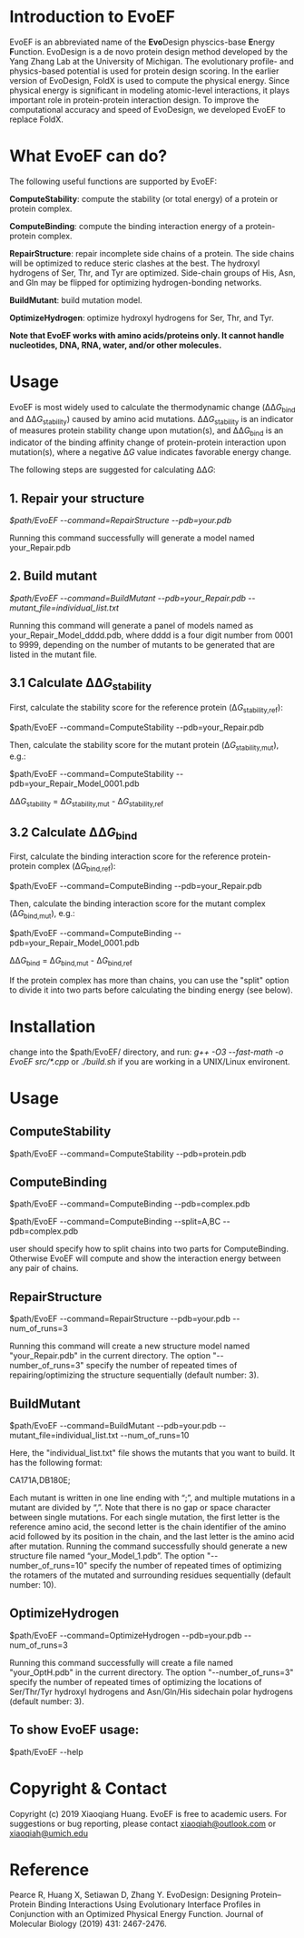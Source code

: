 # Introduction to EvoEF
EvoEF is an abbreviated name of the **Evo**Design physcics-base **E**nergy **F**unction. EvoDesign is a de novo protein design method developed by the Yang Zhang Lab at the University of Michigan. The evolutionary profile- and physics-based potential is used for protein design scoring. In the earlier version of EvoDesign, FoldX is used to compute the physical energy. Since physical energy is significant in modeling atomic-level interactions, it plays important role in protein-protein interaction design. To improve the computational accuracy and speed of EvoDesign, we developed EvoEF to replace FoldX.


# What EvoEF can do?
The following useful functions are supported by EvoEF:

**ComputeStability**: compute the stability (or total energy) of a protein or protein complex.

**ComputeBinding**: compute the binding interaction energy of a protein-protein complex.

**RepairStructure**: repair incomplete side chains of a protein. The side chains will be optimized to reduce steric clashes at the best. The hydroxyl hydrogens of Ser, Thr, and Tyr are optimized. Side-chain groups of His, Asn, and Gln may be flipped for optimizing hydrogen-bonding networks.

**BuildMutant**: build mutation model.
  
**OptimizeHydrogen**: optimize hydroxyl hydrogens for Ser, Thr, and Tyr.

**Note that EvoEF works with amino acids/proteins only. It cannot handle nucleotides, DNA, RNA, water, and/or other molecules.**

# Usage
EvoEF is most widely used to calculate the thermodynamic change (ΔΔ<i>G</i><sub>bind</sub> and ΔΔ<i>G</i><sub>stability</sub>) caused by amino acid mutations. ΔΔ<i>G</i><sub>stability</sub> is an indicator of measures protein stability change upon mutation(s), and ΔΔ<i>G</i><sub>bind</sub> is an indicator of the binding affinity change of protein-protein interaction upon mutation(s), where a negative Δ<i>G</i> value indicates favorable energy change.

The following steps are suggested for calculating ΔΔ<i>G</i>:

## 1. Repair your structure

<i> $path/EvoEF --command=RepairStructure --pdb=your.pdb </i>
  
Running this command successfully will generate a model named your_Repair.pdb

## 2. Build mutant

<i> $path/EvoEF --command=BuildMutant --pdb=your_Repair.pdb --mutant_file=individual_list.txt </i>
  
Running this command will generate a panel of models named as your_Repair_Model_dddd.pdb, where dddd is a four digit number from 0001 to 9999, depending on the number of mutants to be generated that are listed in the mutant file.

## 3.1 Calculate ΔΔ<i>G</i><sub>stability</sub>

First, calculate the stability score for the reference protein (Δ<i>G</i><sub>stability,ref</sub>):
  
$path/EvoEF --command=ComputeStability --pdb=your_Repair.pdb
  
Then, calculate the stability score for the mutant protein (Δ<i>G</i><sub>stability,mut</sub>), e.g.:
  
$path/EvoEF --command=ComputeStability --pdb=your_Repair_Model_0001.pdb
  
ΔΔ<i>G</i><sub>stability</sub> = Δ<i>G</i><sub>stability,mut</sub> - Δ<i>G</i><sub>stability,ref</sub>

## 3.2 Calculate ΔΔ<i>G</i><sub>bind</sub>
  
First, calculate the binding interaction score for the reference protein-protein complex (Δ<i>G</i><sub>bind,ref</sub>):

$path/EvoEF --command=ComputeBinding --pdb=your_Repair.pdb

Then, calculate the binding interaction score for the mutant complex (Δ<i>G</i><sub>bind,mut</sub>), e.g.:

$path/EvoEF --command=ComputeBinding --pdb=your_Repair_Model_0001.pdb

ΔΔ<i>G</i><sub>bind</sub> = Δ<i>G</i><sub>bind,mut</sub> - Δ<i>G</i><sub>bind,ref</sub>

If the protein complex has more than chains, you can use the "split" option to divide it into two parts before calculating the binding energy (see below).


# Installation
change into the $path/EvoEF/ directory, and run: <i> g++ -O3 --fast-math -o EvoEF src/*.cpp </i> or <i> ./build.sh </i> if you are working in a UNIX/Linux environent.


# Usage

## ComputeStability

$path/EvoEF --command=ComputeStability  --pdb=protein.pdb

## ComputeBinding

$path/EvoEF --command=ComputeBinding --pdb=complex.pdb

$path/EvoEF --command=ComputeBinding --split=A,BC --pdb=complex.pdb

user should specify how to split chains into two parts for ComputeBinding. Otherwise EvoEF will compute and show the interaction energy between any pair of chains.

## RepairStructure

$path/EvoEF --command=RepairStructure --pdb=your.pdb --num_of_runs=3

Running this command will create a new structure model named "your_Repair.pdb" in the current directory. The option "--number_of_runs=3" specify the number of repeated times of repairing/optimizing the structure sequentially (default number: 3).

## BuildMutant

$path/EvoEF --command=BuildMutant --pdb=your.pdb --mutant_file=individual_list.txt  --num_of_runs=10 

Here, the "individual_list.txt" file shows the mutants that you want to build. It has the following format:

CA171A,DB180E;

Each mutant is written in one line ending with “;”, and multiple mutations in a mutant are divided by “,”. Note that there is no gap or space character between single mutations. For each single mutation, the first letter is the reference amino acid, the second letter is the chain identifier of the amino acid followed by its position in the chain, and the last letter is the amino acid after mutation. Running the command successfully should generate a new structure file named “your_Model_1.pdb”. The option "--number_of_runs=10" specify the number of repeated times of optimizing the rotamers of the mutated and surrounding residues sequentially (default number: 10). 

## OptimizeHydrogen

$path/EvoEF --command=OptimizeHydrogen --pdb=your.pdb --num_of_runs=3

Running this command successfully will create a file named "your_OptH.pdb" in the current directory. The option "--number_of_runs=3" specify the number of repeated times of optimizing the locations of Ser/Thr/Tyr hydroxyl hydrogens and Asn/Gln/His sidechain polar hydrogens (default number: 3).

## To show EvoEF usage:

$path/EvoEF --help

# Copyright & Contact
Copyright (c) 2019 Xiaoqiang Huang. EvoEF is free to academic users. For suggestions or bug reporting, please contact xiaoqiah@outlook.com or xiaoqiah@umich.edu

# Reference
Pearce R, Huang X, Setiawan D, Zhang Y. EvoDesign: Designing Protein–Protein Binding Interactions Using Evolutionary Interface Profiles in Conjunction with an Optimized Physical Energy Function. Journal of Molecular Biology (2019) 431: 2467-2476.
